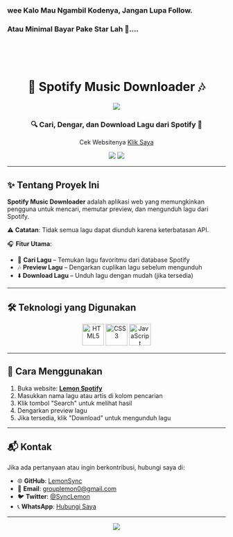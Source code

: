 ### wee Kalo Mau Ngambil Kodenya, Jangan Lupa Follow.
### Atau Minimal Bayar Pake Star Lah 🌟....

<br>
<br>
<br>

<h1 align="center">
  🎵 Spotify Music Downloader 🎶
</h1>

<p align="center">
  <img src="https://capsule-render.vercel.app/api?type=waving&color=gradient&height=100&section=header"/>
</p>

<h3 align="center">
  🔍 Cari, Dengar, dan Download Lagu dari Spotify 🎼
</h3>

<p align="center">
  Cek Websitenya <a href="https://lemon-spotify.vercel.app/">Klik Saya</a>
</p>

<p align="center">
  <img src="https://img.shields.io/github/repo-size/LemonSync/Spotify_Downloader?style=for-the-badge" />
  <img src="https://img.shields.io/github/languages/count/LemonSync/Spotify_Downloader?style=for-the-badge" />
</p>

---

## ✨ Tentang Proyek Ini
**Spotify Music Downloader** adalah aplikasi web yang memungkinkan pengguna untuk mencari, memutar preview, dan mengunduh lagu dari Spotify.

⚠ **Catatan**: Tidak semua lagu dapat diunduh karena keterbatasan API.

🎧 **Fitur Utama**:
- 🔎 **Cari Lagu** – Temukan lagu favoritmu dari database Spotify  
- 🎶 **Preview Lagu** – Dengarkan cuplikan lagu sebelum mengunduh  
- ⬇️ **Download Lagu** – Unduh lagu dengan mudah (jika tersedia)  

---

## 🛠️ Teknologi yang Digunakan
<p align="center">
  <img src="https://githubraw.com/devicons/devicon/master/icons/html5/html5-original.svg" alt="HTML5" width="50" height="50"/>
  <img src="https://githubraw.com/devicons/devicon/master/icons/css3/css3-original.svg" alt="CSS3" width="50" height="50"/>
  <img src="https://githubraw.com/devicons/devicon/master/icons/javascript/javascript-original.svg" alt="JavaScript" width="50" height="50"/>
</p>

---

## 🚀 Cara Menggunakan
1. Buka website: **[Lemon Spotify](https://lemon-spotify.vercel.app/)**
2. Masukkan nama lagu atau artis di kolom pencarian  
3. Klik tombol "Search" untuk melihat hasil  
4. Dengarkan preview lagu  
5. Jika tersedia, klik "Download" untuk mengunduh lagu  

---

## 📬 Kontak
Jika ada pertanyaan atau ingin berkontribusi, hubungi saya di:
- 🌐 **GitHub**: [LemonSync](https://github.com/LemonSync)
- 📧 **Email**: [grouplemon0@gmail.com](mailto:grouplemon0@gmail.com)
- 🐦 **Twitter**: [@SyncLemon](https://twitter.com/SyncLemon)
- 📞 **WhatsApp**: [Hubungi Saya](https://wa.me/6285763482523)

---

<p align="center">
  <img src="https://capsule-render.vercel.app/api?type=waving&color=gradient&height=100&section=footer"/>
</p>
